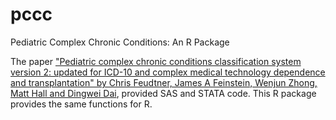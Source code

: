 # pccc
Pediatric Complex Chronic Conditions: An R Package

The paper ["Pediatric complex chronic conditions classification system version
2: updated for ICD-10 and complex medical technology dependence and
transplantation" by Chris Feudtner, James A Feinstein, Wenjun Zhong, Matt Hall
and Dingwei Dai](http://bmcpediatr.biomedcentral.com/articles/10.1186/1471-2431-14-199),
provided SAS and STATA code.  This R package provides the same functions for R.


